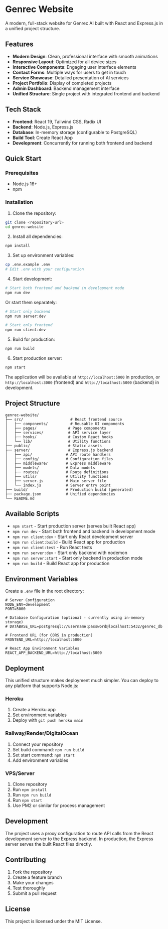 # Genrec Website

A modern, full-stack website for Genrec AI built with React and Express.js in a unified project structure.

## Features

- **Modern Design**: Clean, professional interface with smooth animations
- **Responsive Layout**: Optimized for all device sizes
- **Interactive Components**: Engaging user interface elements
- **Contact Forms**: Multiple ways for users to get in touch
- **Service Showcase**: Detailed presentation of AI services
- **Project Portfolio**: Display of completed projects
- **Admin Dashboard**: Backend management interface
- **Unified Structure**: Single project with integrated frontend and backend

## Tech Stack

- **Frontend**: React 19, Tailwind CSS, Radix UI
- **Backend**: Node.js, Express.js
- **Database**: In-memory storage (configurable to PostgreSQL)
- **Build Tool**: Create React App
- **Development**: Concurrently for running both frontend and backend

## Quick Start

### Prerequisites
- Node.js 16+
- npm

### Installation

1. Clone the repository:
```bash
git clone <repository-url>
cd genrec-website
```

2. Install all dependencies:
```bash
npm install
```

3. Set up environment variables:
```bash
cp .env.example .env
# Edit .env with your configuration
```

4. Start development:
```bash
# Start both frontend and backend in development mode
npm run dev
```

Or start them separately:
```bash
# Start only backend
npm run server:dev

# Start only frontend
npm run client:dev
```

5. Build for production:
```bash
npm run build
```

6. Start production server:
```bash
npm start
```

The application will be available at `http://localhost:5000` in production, or `http://localhost:3000` (frontend) and `http://localhost:5000` (backend) in development.

## Project Structure

```
genrec-website/
├── src/                     # React frontend source
│   ├── components/          # Reusable UI components
│   ├── pages/              # Page components
│   ├── services/           # API service layer
│   ├── hooks/              # Custom React hooks
│   └── lib/                # Utility functions
├── public/                 # Static assets
├── server/                 # Express.js backend
│   ├── api/               # API route handlers
│   ├── config/            # Configuration files
│   ├── middleware/        # Express middleware
│   ├── models/            # Data models
│   ├── routes/            # Route definitions
│   ├── utils/             # Utility functions
│   ├── server.js          # Main server file
│   └── index.js           # Server entry point
├── build/                 # Production build (generated)
├── package.json           # Unified dependencies
└── README.md
```

## Available Scripts

- `npm start` - Start production server (serves built React app)
- `npm run dev` - Start both frontend and backend in development mode
- `npm run client:dev` - Start only React development server
- `npm run client:build` - Build React app for production
- `npm run client:test` - Run React tests
- `npm run server:dev` - Start only backend with nodemon
- `npm run server:start` - Start only backend in production mode
- `npm run build` - Build React app for production

## Environment Variables

Create a `.env` file in the root directory:

```env
# Server Configuration
NODE_ENV=development
PORT=5000

# Database Configuration (optional - currently using in-memory storage)
# DATABASE_URL=postgresql://username:password@localhost:5432/genrec_db

# Frontend URL (for CORS in production)
FRONTEND_URL=http://localhost:5000

# React App Environment Variables
REACT_APP_BACKEND_URL=http://localhost:5000
```

## Deployment

This unified structure makes deployment much simpler. You can deploy to any platform that supports Node.js:

### Heroku
1. Create a Heroku app
2. Set environment variables
3. Deploy with `git push heroku main`

### Railway/Render/DigitalOcean
1. Connect your repository
2. Set build command: `npm run build`
3. Set start command: `npm start`
4. Add environment variables

### VPS/Server
1. Clone repository
2. Run `npm install`
3. Run `npm run build`
4. Run `npm start`
5. Use PM2 or similar for process management

## Development

The project uses a proxy configuration to route API calls from the React development server to the Express backend. In production, the Express server serves the built React files directly.

## Contributing

1. Fork the repository
2. Create a feature branch
3. Make your changes
4. Test thoroughly
5. Submit a pull request

## License

This project is licensed under the MIT License.
